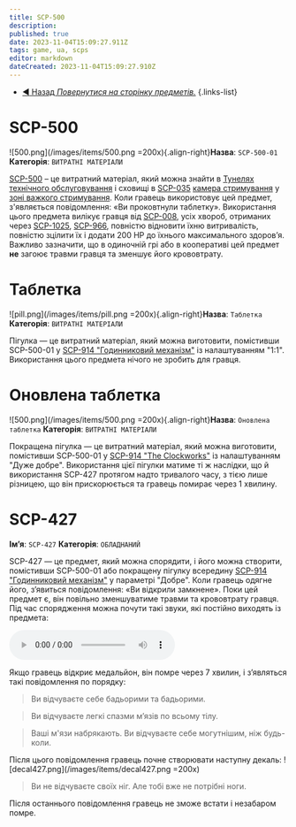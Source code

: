 ```yaml
---
title: SCP-500
description: 
published: true
date: 2023-11-04T15:09:27.911Z
tags: game, ua, scps
editor: markdown
dateCreated: 2023-11-04T15:09:27.910Z
---
```


- [:arrow_backward: Назад *Повернутися на сторінку предметів.*](/uk/game/items#items)
{.links-list}
# SCP-500
![500.png](/images/items/500.png =200x){.align-right}**Назва**: `SCP-500-01`
**Категорія**: `ВИТРАТНІ МАТЕРІАЛИ`

[SCP-500](/uk/game/scps/500) – це витратний матеріал, який можна знайти в [Тунелях технічного обслуговування](/uk/game/rooms/106chamb) і сховищі в [SCP-035]( /uk/game/scps/035) [камера стримування](/uk/game/rooms/035) у [зоні важкого стримування](/uk/game/rooms/hcz). Коли гравець використовує цей предмет, з'являється повідомлення: «Ви проковтнули таблетку». Використання цього предмета вилікує гравця від [SCP-008](/uk/game/rooms/008), усіх хвороб, отриманих через [SCP-1025](/uk/game/scps/1025), [SCP-966]( /uk/game/scps/966), повністю відновити їхню витривалість, повністю зцілити їх і додати 200 HP до їхнього максимального здоров’я. Важливо зазначити, що в одиночній грі або в кооперативі цей предмет **не** загоює травми гравця та зменшує його крововтрату.

# Таблетка
![pill.png](/images/items/pill.png =200x){.align-right}**Назва**: `Таблетка`
**Категорія**: `ВИТРАТНІ МАТЕРІАЛИ`

Пігулка — це витратний матеріал, який можна виготовити, помістивши SCP-500-01 у [SCP-914 "Годинниковий механізм"](/en/game/scps/914) із налаштуванням "1:1". Використання цього предмета нічого не зробить для гравця.

# Оновлена таблетка
![500.png](/images/items/500.png =200x){.align-right}**Назва**: `Оновлена таблетка`
**Категорія**: `ВИТРАТНІ МАТЕРІАЛИ`

Покращена пігулка — це витратний матеріал, який можна виготовити, помістивши SCP-500-01 у [SCP-914 "The Clockworks"](/uk/game/scps/914) із налаштуванням "Дуже добре". Використання цієї пігулки матиме ті ж наслідки, що й використання SCP-427 протягом надто тривалого часу, з тією лише різницею, що він прискорюється та гравець помирає через 1 хвилину.

# SCP-427
**Ім’я**: `SCP-427`
**Категорія**: `ОБЛАДНАНИЙ`

SCP-427 — це предмет, який можна спорядити, і його можна створити, помістивши SCP-500-01 або покращену пігулку всередину [SCP-914 "Годинниковий механізм"](/uk/game/scps/914) у параметрі "Добре". Коли гравець одягне його, з’явиться повідомлення: «Ви відкрили замкнене». Поки цей предмет є, він повільно зменшуватиме травми та крововтрату гравця. Під час спорядження можна почути такі звуки, які постійно виходять із предмета:

<audio controls src="/audios/items/effect.ogg"></audio>


Якщо гравець відкриє медальйон, він помре через 7 хвилин, і з’являться такі повідомлення по порядку:

> Ви відчуваєте себе бадьорими та бадьорими.

> Ви відчуваєте легкі спазми м’язів по всьому тілу.

> Ваші м'язи набрякають. Ви відчуваєте себе могутнішим, ніж будь-коли.

Після цього повідомлення гравець почне створювати наступну декаль:
![decal427.png](/images/items/decal427.png =200x)

> Ви не відчуваєте своїх ніг. Але тобі вже не потрібні ноги.

Після останнього повідомлення гравець не зможе встати і незабаром помре.